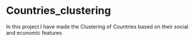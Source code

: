 # Countries_clustering
In this project I have made the Clustering of Countries based on their social and economic features
